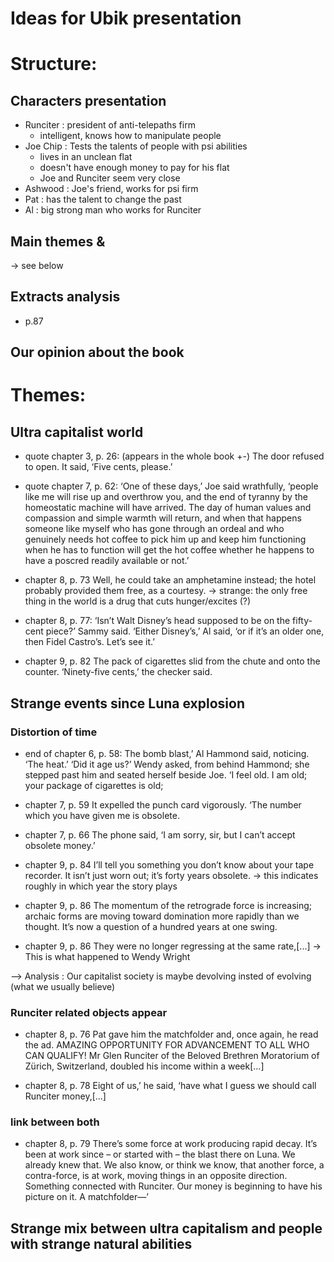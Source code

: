 # Ideas for Ubik presentation

# Structure:

## Characters presentation
- Runciter : president of anti-telepaths firm
	- intelligent, knows how to manipulate people 
- Joe Chip : Tests the talents of people with psi abilities 
	- lives in an unclean flat
	- doesn't have enough money to pay for his flat
	- Joe and Runciter seem very close
- Ashwood : Joe's friend, works for psi firm
- Pat : has the talent to change the past
- Al : big strong man who works for Runciter 

## Main themes & 
-> see below

## Extracts analysis
- p.87

## Our opinion about the book

# Themes:

## Ultra capitalist world

- quote chapter 3, p. 26: (appears in the whole book +-) 
The door refused to open. It said, ‘Five cents, please.’

- quote chapter 7, p. 62:
‘One of these days,’ Joe said wrathfully, ‘people like me will rise up and overthrow you, and the end of tyranny by the homeostatic machine will have arrived. The day of human values and compassion and simple warmth will return, and when that happens someone like myself who has gone through an ordeal and who genuinely needs hot coffee to pick him up and keep him functioning when he has to function will get the hot coffee whether he happens to have a poscred readily available or not.’

- chapter 8, p. 73
Well, he could take an amphetamine instead; the hotel probably provided them free, as a courtesy.
-> strange: the only free thing in the world is a drug that cuts hunger/excites (?) 

- chapter 8, p. 77:
‘Isn’t Walt Disney’s head supposed to be on the fifty-cent piece?’ Sammy said. ‘Either Disney’s,’ Al said, ‘or if it’s an older one, then Fidel Castro’s. Let’s see it.’

- chapter 9, p. 82
The pack of cigarettes slid from the chute and onto the counter. ‘Ninety-five cents,’ the checker said.

## Strange events since Luna explosion

### Distortion of time 

- end of chapter 6, p. 58:
The bomb blast,’ Al Hammond said, noticing. ‘The heat.’ ‘Did it age us?’ Wendy asked, from behind Hammond; she stepped past him and seated herself beside Joe. ‘I feel old. I am old; your package of cigarettes is old;

- chapter 7, p. 59
It expelled the punch card vigorously. ‘The number which you have given me is obsolete.

- chapter 7, p. 66
The phone said, ‘I am sorry, sir, but I can’t accept obsolete money.’

- chapter 9, p. 84
I’ll tell you something you don’t know about your tape recorder. It isn’t just worn out; it’s forty years obsolete.
-> this indicates roughly in which year the story plays

- chapter 9, p. 86
The momentum of the retrograde force is increasing; archaic forms are moving toward domination more rapidly than we thought. It’s now a question of a hundred years at one swing.

- chapter 9, p. 86
They were no longer regressing at the same rate,[...]
-> This is what happened to Wendy Wright

--> Analysis : Our capitalist society is maybe devolving insted of evolving (what we usually believe)

### Runciter related objects appear

- chapter 8, p. 76
Pat gave him the matchfolder and, once again, he read the ad. AMAZING OPPORTUNITY FOR ADVANCEMENT TO ALL WHO CAN QUALIFY! Mr Glen Runciter of the Beloved Brethren Moratorium of Zürich, Switzerland, doubled his income within a week[...]

- chapter 8, p. 78
Eight of us,’ he said, ‘have what I guess we should call Runciter money,[...]

### link between both
- chapter 8, p. 79
There’s some force at work producing rapid decay. It’s been at work since – or started with – the blast there on Luna. We already knew that. We also know, or think we know, that another force, a contra-force, is at work, moving things in an opposite direction. Something connected with Runciter. Our money is beginning to have his picture on it. A matchfolder—’


## Strange mix between ultra capitalism and people with strange natural abilities 
